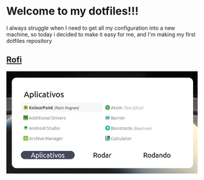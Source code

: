 # Welcome to my dotfiles!!!

I always struggle when I need to get all my configuration into a new machine, so today i decided to make it easy for me, and I'm making my first dotfiles repository


## [Rofi](https://github.com/davatorium/rofi)

![Rofi](https://raw.githubusercontent.com/Arthurcn96/dotfiles/master/.images/rofi.png)
